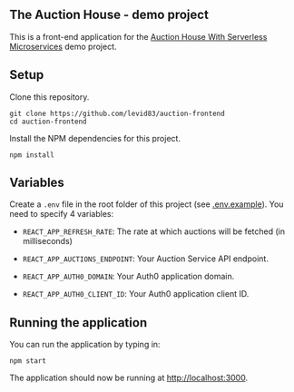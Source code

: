 ## The Auction House - demo project

This is a front-end application for the [Auction House With Serverless Microservices](https://github.com/levid83/auction-serverless-microservices) demo project.

## Setup

Clone this repository.

```
git clone https://github.com/levid83/auction-frontend
cd auction-frontend
```

Install the NPM dependencies for this project.

```
npm install
```

## Variables

Create a `.env` file in the root folder of this project (see [.env.example](.env.example)). You need to specify 4 variables:

- `REACT_APP_REFRESH_RATE`: The rate at which auctions will be fetched (in milliseconds)

- `REACT_APP_AUCTIONS_ENDPOINT`: Your Auction Service API endpoint.

- `REACT_APP_AUTH0_DOMAIN`: Your Auth0 application domain.

- `REACT_APP_AUTH0_CLIENT_ID`: Your Auth0 application client ID.

## Running the application

You can run the application by typing in:

```
npm start
```

The application should now be running at [http://localhost:3000](http://localhost:3000).
